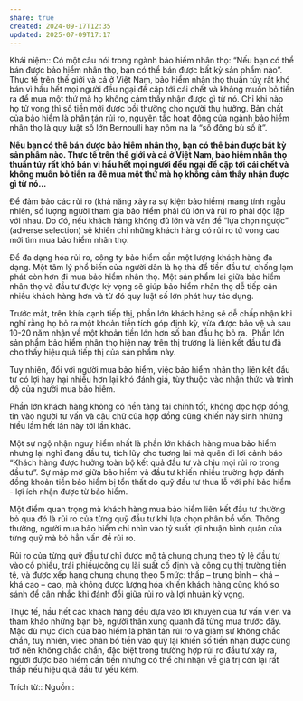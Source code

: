 ```yaml
---
share: true
created: 2024-09-17T12:35
updated: 2025-07-09T17:17
---
```

Khái niệm:: 
Có một câu nói trong ngành bảo hiểm nhân thọ: “Nếu bạn có thể bán được bảo hiểm nhân thọ, bạn có thể bán được bất kỳ sản phẩm nào”. Thực tế trên thế giới và cả ở Việt Nam, bảo hiểm nhân thọ thuần túy rất khó bán vì hầu hết mọi người đều ngại đề cập tới cái chết và không muốn bỏ tiền ra để mua một thứ mà họ không cảm thấy nhận được gì từ nó. Chỉ khi nào họ tử vong thì số tiền mới được bồi thường cho người thụ hưởng. Bản chất của bảo hiểm là phân tán rủi ro, nguyên tắc hoạt động của ngành bảo hiểm nhân thọ là quy luật số lớn Bernoulli hay nôm na là “số đông bù số ít”. 

**Nếu bạn có thể bán được bảo hiểm nhân thọ, bạn có thể bán được bất kỳ sản phẩm nào. Thực tế trên thế giới và cả ở Việt Nam, bảo hiểm nhân thọ thuần túy rất khó bán vì hầu hết mọi người đều ngại đề cập tới cái chết và không muốn bỏ tiền ra để mua một thứ mà họ không cảm thấy nhận được gì từ nó...**

Để đảm bảo các rủi ro (khả năng xảy ra sự kiện bảo hiểm) mang tính ngẫu nhiên, số lượng người tham gia bảo hiểm phải đủ lớn và rủi ro phải độc lập với nhau. Do đó, nếu khách hàng không đủ lớn và vấn đề “lựa chọn ngược” (adverse selection) sẽ khiến chỉ những khách hàng có rủi ro tử vong cao mới tìm mua bảo hiểm nhân thọ.

Để đa dạng hóa rủi ro, công ty bảo hiểm cần một lượng khách hàng đa dạng. Một tâm lý phổ biến của người dân là họ thà để tiền đầu tư, chống lạm phát còn hơn đi mua bảo hiểm nhân thọ. Một sản phẩm lai giữa bảo hiểm nhân thọ và đầu tư được kỳ vọng sẽ giúp bảo hiểm nhân thọ dễ tiếp cận nhiều khách hàng hơn và từ đó quy luật số lớn phát huy tác dụng.

Trước mắt, trên khía cạnh tiếp thị, phần lớn khách hàng sẽ dễ chấp nhận khi nghĩ rằng họ bỏ ra một khoản tiền tích góp định kỳ, vừa được bảo vệ và sau 10-20 năm nhận về một khoản tiền lớn hơn số ban đầu họ bỏ ra.  Phần lớn sản phẩm bảo hiểm nhân thọ hiện nay trên thị trường là liên kết đầu tư đã cho thấy hiệu quả tiếp thị của sản phẩm này.

Tuy nhiên, đối với người mua bảo hiểm, việc bảo hiểm nhân thọ liên kết đầu tư có lợi hay hại nhiều hơn lại khó đánh giá, tùy thuộc vào nhận thức và trình độ của người mua bảo hiểm.

Phần lớn khách hàng không có nền tảng tài chính tốt, không đọc hợp đồng, tin vào người tư vấn và câu chữ của hợp đồng cũng khiến nảy sinh những hiều lầm hết lần này tới lần khác.

Một sự ngộ nhận nguy hiểm nhất là phần lớn khách hàng mua bảo hiểm nhưng lại nghĩ đang đầu tư, tích lũy cho tương lai mà quên đi lời cảnh báo “Khách hàng được hưởng toàn bộ kết quả đầu tư và chịu mọi rủi ro trong đầu tư”. Sự mập mờ giữa bảo hiểm và đầu tư khiến nhiều trường hợp đánh đồng khoản tiền bảo hiểm bị tổn thất do quỹ đầu tư thua lỗ với phí bảo hiểm - lợi ích nhận được từ bảo hiểm.

Một điểm quan trọng mà khách hàng mua bảo hiểm liên kết đầu tư thường bỏ qua đó là rủi ro của từng quỹ đầu tư khi lựa chọn phân bổ vốn. Thông thường, người mua bảo hiểm chỉ nhìn vào tỷ suất lợi nhuận bình quân của từng quỹ mà bỏ hẳn vấn đề rủi ro.

Rủi ro của từng quỹ đầu tư chỉ được mô tả chung chung theo tỷ lệ đầu tư vào cổ phiếu, trái phiếu/công cụ lãi suất cố định và công cụ thị trường tiền tệ, và được xếp hạng chung chung theo 5 mức: thấp – trung bình – khá – khá cao – cao, mà không được lượng hóa khiến khách hàng cũng khó so sánh để cân nhắc khi đánh đổi giữa rủi ro và lợi nhuận kỳ vọng.

Thực tế, hầu hết các khách hàng đều dựa vào lời khuyên của tư vấn viên và tham khảo những bạn bè, người thân xung quanh đã từng mua trước đây. Mặc dù mục đích của bảo hiểm là phân tán rủi ro và giảm sự không chắc chắn, tuy nhiên, việc phân bổ tiền vào quỹ lại khiến số tiền nhận được cũng trở nên không chắc chắn, đặc biệt trong trường hợp rủi ro đầu tư xảy ra, người được bảo hiểm cần tiền nhưng có thể chỉ nhận về giá trị còn lại rất thấp nếu hiệu quả đầu tư yếu kém.

Trích từ:: 
Nguồn:: 
